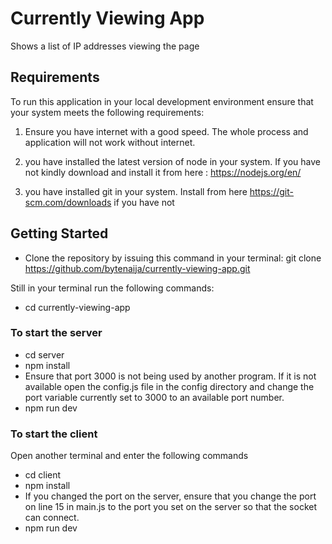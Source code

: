 # Currently Viewing App

Shows a list of IP addresses viewing the page

## Requirements

To run this application in your local development environment ensure that your system meets the following requirements:

1. Ensure you have internet with a good speed. The whole process and application will not work without internet.

2. you have installed the latest version of node in your system. If you have not kindly download and install it from here : https://nodejs.org/en/

3. you have installed git in your system. Install from here https://git-scm.com/downloads if you have not



## Getting Started

- Clone the repository by issuing this command in your terminal: git clone https://github.com/bytenaija/currently-viewing-app.git

Still in your terminal run the following commands:
- cd currently-viewing-app

### To start the server 
- cd server
- npm install
- Ensure that port 3000 is not being used by another program. If it is not available open the config.js file in the config directory and change the port variable currently set to 3000 to an available port number.
- npm run dev


### To start the client
Open another terminal and enter the following commands
- cd client
- npm install
- If you changed the port on the server, ensure that you change the port on line 15 in main.js to the port you set on the server so that the socket can connect.
- npm run dev

